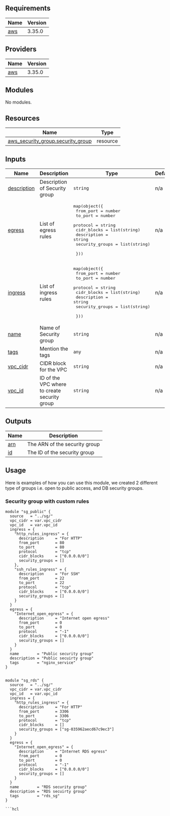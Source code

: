 ## Requirements

| Name | Version |
|------|---------|
| <a name="requirement_aws"></a> [aws](#requirement\_aws) | 3.35.0 |

## Providers

| Name | Version |
|------|---------|
| <a name="provider_aws"></a> [aws](#provider\_aws) | 3.35.0 |

## Modules

No modules.

## Resources

| Name | Type |
|------|------|
| [aws_security_group.security_group](https://registry.terraform.io/providers/hashicorp/aws/3.35.0/docs/resources/security_group) | resource |

## Inputs

| Name | Description | Type | Default | Required |
|------|-------------|------|---------|:--------:|
| <a name="input_description"></a> [description](#input\_description) | Description of Security group | `string` | n/a | yes |
| <a name="input_egress"></a> [egress](#input\_egress) | List of egress rules | <pre>map(object({<br>    from_port       = number<br>    to_port         = number<br>    protocol        = string<br>    cidr_blocks     = list(string)<br>    description     = string<br>    security_groups = list(string)<br><br>  }))</pre> | n/a | yes |
| <a name="input_ingress"></a> [ingress](#input\_ingress) | List of ingress rules | <pre>map(object({<br>    from_port       = number<br>    to_port         = number<br>    protocol        = string<br>    cidr_blocks     = list(string)<br>    description     = string<br>    security_groups = list(string)<br><br>  }))</pre> | n/a | yes |
| <a name="input_name"></a> [name](#input\_name) | Name of Security group | `string` | n/a | yes |
| <a name="input_tags"></a> [tags](#input\_tags) | Mention the tags | `any` | n/a | yes |
| <a name="input_vpc_cidr"></a> [vpc\_cidr](#input\_vpc\_cidr) | CIDR block for the VPC | `string` | n/a | yes |
| <a name="input_vpc_id"></a> [vpc\_id](#input\_vpc\_id) | ID of the VPC where to create security group | `string` | n/a | yes |

## Outputs

| Name | Description |
|------|-------------|
| <a name="output_arn"></a> [arn](#output\_arn) | The ARN of the security group |
| <a name="output_id"></a> [id](#output\_id) | The ID of the security group |

## Usage

Here is examples of how you can use this module, we created 2 different type of groups i.e. open to public access, and DB security groups.

### Security group with custom rules

```hcl
module "sg_public" {
  source   = "../sg/"
  vpc_cidr = var.vpc_cidr
  vpc_id   = var.vpc_id
  ingress = {
    "http_rules_ingress" = {
      description     = "For HTTP"
      from_port       = 80
      to_port         = 80
      protocol        = "tcp"
      cidr_blocks     = ["0.0.0.0/0"]
      security_groups = []
    },
    "ssh_rules_ingress" = {
      description     = "For SSH"
      from_port       = 22
      to_port         = 22
      protocol        = "tcp"
      cidr_blocks     = ["0.0.0.0/0"]
      security_groups = []
    }
  }
  egress = {
    "Internet_open_egress" = {
      description     = "Internet open egress"
      from_port       = 0
      to_port         = 0
      protocol        = "-1"
      cidr_blocks     = ["0.0.0.0/0"]
      security_groups = []
    }
  }
  name        = "Public security group"
  description = "Public secuirty group"
  tags        = "nginx_service"
}


module "sg_rds" {
  source   = "../sg/"
  vpc_cidr = var.vpc_cidr
  vpc_id   = var.vpc_id
  ingress = {
    "http_rules_ingress" = {
      description     = "For HTTP"
      from_port       = 3306
      to_port         = 3306
      protocol        = "tcp"
      cidr_blocks     = []
      security_groups = ["sg-035962aecd67c9ec3"]
    }
  }
  egress = {
    "Internet_open_egress" = {
      description     = "Internet RDS egress"
      from_port       = 0
      to_port         = 0
      protocol        = "-1"
      cidr_blocks     = ["0.0.0.0/0"]
      security_groups = []
    }
  }
  name        = "RDS security group"
  description = "RDS secuirty group"
  tags        = "rds_sg"
}

```hcl



